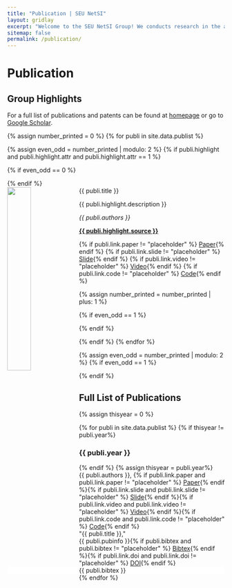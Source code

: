 ```yaml
---
title: "Publication | SEU NetSI"
layout: gridlay
excerpt: "Welcome to the SEU NetSI Group! We conducts research in the area of Internet of Things and Swarm Intelligence. Our goal is to provide theoretically sound analysis as well as build practically working systems."
sitemap: false
permalink: /publication/
---
```


<div class="page-container">

# Publication
## Group Highlights

For a full list of publications and patents can be found at [homepage](https://fengshan.seu-netsi.net/#publications) or go to [Google Scholar](https://scholar.google.com/citations?user=7N_fRVwAAAAJ).

{% assign number_printed = 0 %}
{% for publi in site.data.publist %}

{% assign even_odd = number_printed | modulo: 2 %}
{% if publi.highlight and publi.highlight.attr and publi.highlight.attr == 1 %}

{% if even_odd == 0 %}
<div class="row">
{% endif %}

<div class="col-sm-12 clearfix">
 <div class="well">
  <pubtit>{{ publi.title }}</pubtit>
  <img class="img-responsive img-rounded" src="{{ site.url }}{{ site.baseurl }}/images/pubpic/{{ publi.highlight.image }}" class="img-responsive" width="33%" style="float: left" />
  <p>{{ publi.highlight.description }}</p>
  <p><em>{{ publi.authors }}</em></p>
  <p style="font-weight: bold"><a href="{{ publi.highlight.link }}" target="_blank">{{ publi.highlight.source }}</a>

{% if publi.link.paper != "placeholder" %} <a href="{{ publi.link.paper}}" target="_blank"><span class="label label-success pull-right pub-label">Paper</span></a>{% endif %}
{% if publi.link.slide != "placeholder" %} <a href="{{ publi.link.slide}}" target="_blank"><span class="label label-warning pull-right pub-label">Slide</span></a>{% endif %}
{% if publi.link.video != "placeholder" %} <a href="{{ publi.link.video}}" target="_blank"><span class="label label-danger pull-right pub-label">Video</span></a>{% endif %}
{% if publi.link.code != "placeholder" %} <a href="{{ publi.link.code}}" target="_blank"><span class="label label-primary pull-right pub-label">Code</span></a>{% endif %}
</p>
 </div>
</div>

{% assign number_printed = number_printed | plus: 1 %}

{% if even_odd == 1 %}
</div>
{% endif %}

{% endif %}
{% endfor %}

{% assign even_odd = number_printed | modulo: 2 %}
{% if even_odd == 1 %}
</div>
{% endif %}

## Full List of Publications
{% assign thisyear = 0 %}

{% for publi in site.data.publist %}
  {% if thisyear != publi.year%}
  <h3>{{ publi.year }}</h3>
  {% endif %}
  {% assign thisyear = publi.year%}

  <div class="well-sm">
  {{ publi.authors }}, {% if publi.link.paper and publi.link.paper != "placeholder" %} <a href="{{ publi.link.paper}}" target="_blank"><span class="label label-success pull-right pub-label">Paper</span></a>{% endif %}{% if publi.link.slide and publi.link.slide != "placeholder" %} <a href="{{ publi.link.slide}}" target="_blank"><span class="label label-warning pull-right pub-label">Slide</span></a>{% endif %}{% if publi.link.video and publi.link.video != "placeholder" %} <a href="{{ publi.link.video}}" target="_blank"><span class="label label-danger pull-right pub-label">Video</span></a>{% endif %}{% if publi.link.code and publi.link.code != "placeholder" %} <a href="{{ publi.link.code}}" target="_blank"><span class="label label-primary pull-right pub-label">Code</span></a>{% endif %}<br />
  "{{ publi.title }}," <br />
  {{ publi.pubinfo }}{% if publi.bibtex and publi.bibtex != "placeholder" %} <a role="button" data-toggle="collapse" href="#{{ publi.id }}"><span class="label label-default pull-right pub-label">Bibtex</span></a>{% endif %}{% if publi.link.doi and publi.link.doi != "placeholder" %} <a href="{{ publi.link.doi}}" target="_blank"><span class="label label-info pull-right pub-label">DOI</span></a>{% endif %}

  <div class="collapse well-sm" id="{{ publi.id }}" style="background-color: #fff">
  {{ publi.bibtex }}
  </div>
  </div>
{% endfor %}
</div>
